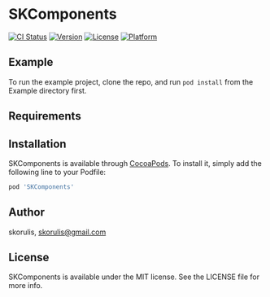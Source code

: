 # SKComponents

[![CI Status](https://img.shields.io/travis/skorulis/SKComponents.svg?style=flat)](https://travis-ci.org/skorulis/SKComponents)
[![Version](https://img.shields.io/cocoapods/v/SKComponents.svg?style=flat)](https://cocoapods.org/pods/SKComponents)
[![License](https://img.shields.io/cocoapods/l/SKComponents.svg?style=flat)](https://cocoapods.org/pods/SKComponents)
[![Platform](https://img.shields.io/cocoapods/p/SKComponents.svg?style=flat)](https://cocoapods.org/pods/SKComponents)

## Example

To run the example project, clone the repo, and run `pod install` from the Example directory first.

## Requirements

## Installation

SKComponents is available through [CocoaPods](https://cocoapods.org). To install
it, simply add the following line to your Podfile:

```ruby
pod 'SKComponents'
```

## Author

skorulis, skorulis@gmail.com

## License

SKComponents is available under the MIT license. See the LICENSE file for more info.
